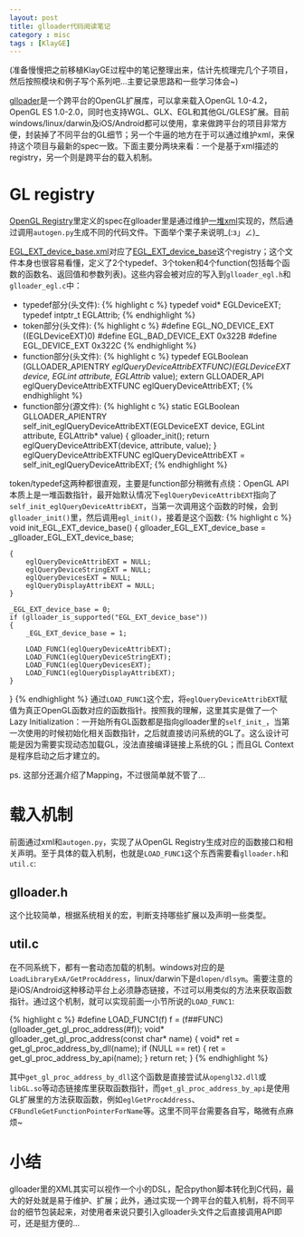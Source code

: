 ```yaml
---
layout: post
title: glloader代码阅读笔记
category : misc
tags : [KlayGE]
---
```


(准备慢慢把之前移植KlayGE过程中的笔记整理出来，估计先梳理完几个子项目，然后按照模块和例子写个系列吧...主要记录思路和一些学习体会~)

[glloader](http://www.klayge.org/category/klayge/glloader/)是一个跨平台的OpenGL扩展库，可以拿来载入OpenGL 1.0-4.2，OpenGL ES 1.0-2.0，同时也支持WGL、GLX、EGL和其他GL/GLES扩展。目前windows/linux/darwin及iOS/Android都可以使用，拿来做跨平台的项目非常方便，封装掉了不同平台的GL细节；另一个牛逼的地方在于可以通过维护xml，来保持这个项目与最新的spec一致。下面主要分两块来看：一个是基于xml描述的registry，另一个则是跨平台的载入机制。

# GL registry

[OpenGL Registry](https://www.opengl.org/registry/)里定义的spec在glloader里是通过维护[一堆xml](https://github.com/gongminmin/KlayGE/tree/master/glloader/xml)实现的，然后通过调用`autogen.py`生成不同的代码文件。下面举个栗子来说明\_(:з」∠)\_

[EGL_EXT_device_base.xml](https://github.com/gongminmin/KlayGE/blob/master/glloader/xml/EGL_EXT_device_base.xml)对应了[EGL_EXT_device_base](https://www.khronos.org/registry/egl/extensions/EXT/EGL_EXT_device_base.txt)这个registry；这个文件本身也很容易看懂，定义了2个typedef、3个token和4个function(包括每个函数的函数名、返回值和参数列表)。这些内容会被对应的写入到`glloader_egl.h`和`glloader_egl.c`中：

- typedef部分(头文件):
{% highlight c %}
typedef void* EGLDeviceEXT;
typedef intptr_t EGLAttrib;
{% endhighlight %}
- token部分(头文件):
{% highlight c %}
#define EGL_NO_DEVICE_EXT ((EGLDeviceEXT)0)
#define EGL_BAD_DEVICE_EXT 0x322B
#define EGL_DEVICE_EXT 0x322C
{% endhighlight %}
- function部分(头文件):
{% highlight c %}
typedef EGLBoolean (GLLOADER_APIENTRY *eglQueryDeviceAttribEXTFUNC)(EGLDeviceEXT device, EGLint attribute, EGLAttrib* value);
extern GLLOADER_API eglQueryDeviceAttribEXTFUNC eglQueryDeviceAttribEXT;
{% endhighlight %}
- function部分(源文件):
{% highlight c %}
static EGLBoolean GLLOADER_APIENTRY self_init_eglQueryDeviceAttribEXT(EGLDeviceEXT device, EGLint attribute, EGLAttrib* value)
{
	glloader_init();
	return eglQueryDeviceAttribEXT(device, attribute, value);
}
eglQueryDeviceAttribEXTFUNC eglQueryDeviceAttribEXT = self_init_eglQueryDeviceAttribEXT;
{% endhighlight %}

token/typedef这两种都很直观，主要是function部分稍微有点绕：OpenGL API本质上是一堆函数指针，最开始默认情况下`eglQueryDeviceAttribEXT`指向了`self_init_eglQueryDeviceAttribEXT`，当第一次调用这个函数的时候，会到`glloader_init()`里，然后调用`egl_init()`，接着是这个函数:
{% highlight c %}
void init_EGL_EXT_device_base()
{
	glloader_EGL_EXT_device_base = _glloader_EGL_EXT_device_base;

	{
		eglQueryDeviceAttribEXT = NULL;
		eglQueryDeviceStringEXT = NULL;
		eglQueryDevicesEXT = NULL;
		eglQueryDisplayAttribEXT = NULL;
	}

	_EGL_EXT_device_base = 0;
	if (glloader_is_supported("EGL_EXT_device_base"))
	{
		_EGL_EXT_device_base = 1;

		LOAD_FUNC1(eglQueryDeviceAttribEXT);
		LOAD_FUNC1(eglQueryDeviceStringEXT);
		LOAD_FUNC1(eglQueryDevicesEXT);
		LOAD_FUNC1(eglQueryDisplayAttribEXT);
	}
}
{% endhighlight %}
通过`LOAD_FUNC1`这个宏，将`eglQueryDeviceAttribEXT`赋值为真正OpenGL函数对应的函数指针。按照我的理解，这里其实是做了一个Lazy Initialization：一开始所有GL函数都是指向glloader里的`self_init_`，当第一次使用的时候初始化相关函数指针，之后就直接访问系统的GL了。这么设计可能是因为需要实现动态加载GL，没法直接编译链接上系统的GL；而且GL Context是程序启动之后才建立的。

ps. 这部分还漏介绍了Mapping，不过很简单就不管了...

# 载入机制

前面通过xml和`autogen.py`，实现了从OpenGL Registry生成对应的函数接口和相关声明。至于具体的载入机制，也就是`LOAD_FUNC1`这个东西需要看`glloader.h`和`util.c`:

## glloader.h

这个比较简单，根据系统相关的宏，判断支持哪些扩展以及声明一些类型。

## util.c

在不同系统下，都有一套动态加载的机制。windows对应的是`LoadLibraryExA/GetProcAddress`，linux/darwin下是`dlopen/dlsym`。需要注意的是iOS/Android这种移动平台上必须静态链接，不过可以用类似的方法来获取函数指针。通过这个机制，就可以实现前面一小节所说的`LOAD_FUNC1`:

{% highlight c %}
#define LOAD_FUNC1(f) f = (f##FUNC)(glloader_get_gl_proc_address(#f));
void* glloader_get_gl_proc_address(const char* name)
{
	void* ret = get_gl_proc_address_by_dll(name);
	if (NULL == ret)
	{
		ret = get_gl_proc_address_by_api(name);
	}
	return ret;
}
{% endhighlight %}

其中`get_gl_proc_address_by_dll`这个函数是直接尝试从`opengl32.dll`或`libGL.so`等动态链接库里获取函数指针，而`get_gl_proc_address_by_api`是使用GL扩展里的方法获取函数，例如`eglGetProcAddress`、`CFBundleGetFunctionPointerForName`等。这里不同平台需要各自写，略微有点麻烦~

# 小结

glloader里的XML其实可以视作一个小的DSL，配合python脚本转化到C代码，最大的好处就是易于维护、扩展；此外，通过实现一个跨平台的载入机制，将不同平台的细节包装起来，对使用者来说只要引入glloader头文件之后直接调用API即可，还是挺方便的...